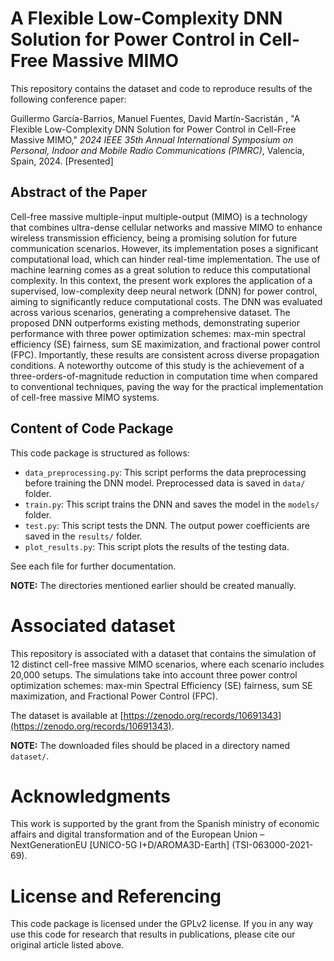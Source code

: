 # A Flexible Low-Complexity DNN Solution for Power Control in Cell-Free Massive MIMO

This repository contains the dataset and code to reproduce results of the following conference paper:

Guillermo García-Barrios, Manuel Fuentes, David Martín-Sacristán , "A Flexible Low-Complexity DNN Solution for Power Control in Cell-Free Massive MIMO,"  *2024 IEEE 35th Annual International Symposium on Personal, Indoor and Mobile Radio Communications (PIMRC)*, Valencia, Spain, 2024. [Presented]

## Abstract of the Paper

Cell-free massive multiple-input multiple-output (MIMO) is a technology that combines ultra-dense cellular networks and massive MIMO to enhance wireless transmission efficiency, being a promising solution for future communication scenarios. However, its implementation poses a significant computational load, which can hinder real-time implementation. The use of machine learning comes as a great solution to reduce this computational complexity. In this context, the present work explores the application of a supervised, low-complexity deep neural network (DNN) for power control, aiming to significantly reduce computational costs. The DNN was evaluated across various scenarios, generating a comprehensive dataset. The proposed DNN outperforms existing methods, demonstrating superior performance with three power optimization schemes: max-min spectral efficiency (SE) fairness, sum SE maximization, and fractional power control (FPC). Importantly, these results are consistent across diverse propagation conditions. A noteworthy outcome of this study is the achievement of a three-orders-of-magnitude reduction in computation time when compared to conventional techniques, paving the way for the practical implementation of cell-free massive MIMO systems.

## Content of Code Package

This code package is structured as follows:

- `data_preprocessing.py`: This script performs the data preprocessing before training the DNN model. Preprocessed data is saved in `data/` folder.
- `train.py`: This script trains the DNN and saves the model in the `models/` folder.
- `test.py`: This script tests the DNN. The output power coefficients are saved in the `results/` folder.
- `plot_results.py`: This script plots the results of the testing data.

See each file for further documentation.

**NOTE:** The directories mentioned earlier should be created manually.

# Associated dataset

This repository is associated with a dataset that contains the simulation of 12 distinct cell-free massive MIMO scenarios, where each scenario includes 20,000 setups. The simulations take into account three power control optimization schemes: max-min Spectral Efficiency (SE) fairness, sum SE maximization, and Fractional Power Control (FPC).

The dataset is available at [https://zenodo.org/records/10691343](https://zenodo.org/records/10691343).

**NOTE:** The downloaded files should be placed in a directory named `dataset/`.

# Acknowledgments

This work is supported by the grant from the Spanish ministry of economic affairs and digital transformation and of the European Union – NextGenerationEU [UNICO-5G I+D/AROMA3D-Earth] (TSI-063000-2021-69).

# License and Referencing

This code package is licensed under the GPLv2 license. If you in any way use this code for research that results in publications, please cite our original article listed above.
